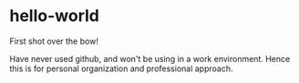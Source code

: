 # hello-world
First shot over the bow!

Have never used github, and won't be using in a work environment.
Hence this is for personal organization and professional approach.
